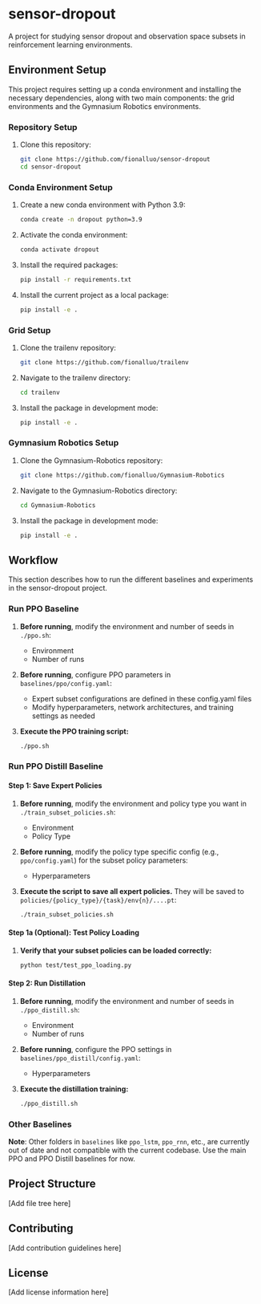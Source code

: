 # sensor-dropout

A project for studying sensor dropout and observation space subsets in reinforcement learning environments.

## Environment Setup

This project requires setting up a conda environment and installing the necessary dependencies, along with two main components: the grid environments and the Gymnasium Robotics environments.

### Repository Setup

1. Clone this repository:
   ```bash
   git clone https://github.com/fionalluo/sensor-dropout
   cd sensor-dropout
   ```

### Conda Environment Setup

1. Create a new conda environment with Python 3.9:
   ```bash
   conda create -n dropout python=3.9
   ```

2. Activate the conda environment:
   ```bash
   conda activate dropout
   ```

3. Install the required packages:
   ```bash
   pip install -r requirements.txt
   ```

4. Install the current project as a local package:
   ```bash
   pip install -e .
   ```

### Grid Setup

1. Clone the trailenv repository:
   ```bash
   git clone https://github.com/fionalluo/trailenv
   ```

2. Navigate to the trailenv directory:
   ```bash
   cd trailenv
   ```

3. Install the package in development mode:
   ```bash
   pip install -e .
   ```

### Gymnasium Robotics Setup

1. Clone the Gymnasium-Robotics repository:
   ```bash
   git clone https://github.com/fionalluo/Gymnasium-Robotics
   ```

2. Navigate to the Gymnasium-Robotics directory:
   ```bash
   cd Gymnasium-Robotics
   ```

3. Install the package in development mode:
   ```bash
   pip install -e .
   ```

## Workflow

This section describes how to run the different baselines and experiments in the sensor-dropout project.

### Run PPO Baseline

1. **Before running**, modify the environment and number of seeds in `./ppo.sh`:
   - Environment
   - Number of runs

2. **Before running**, configure PPO parameters in `baselines/ppo/config.yaml`:
   - Expert subset configurations are defined in these config.yaml files
   - Modify hyperparameters, network architectures, and training settings as needed

3. **Execute the PPO training script:**
   ```bash
   ./ppo.sh
   ```

### Run PPO Distill Baseline

#### Step 1: Save Expert Policies

1. **Before running**, modify the environment and policy type you want in `./train_subset_policies.sh`:
   - Environment
   - Policy Type

2. **Before running**, modify the policy type specific config (e.g., `ppo/config.yaml`) for the subset policy parameters:
   - Hyperparameters

3. **Execute the script to save all expert policies.** They will be saved to `policies/{policy_type}/{task}/env{n}/....pt`:
   ```bash
   ./train_subset_policies.sh
   ```

#### Step 1a (Optional): Test Policy Loading

1. **Verify that your subset policies can be loaded correctly:**
   ```bash
   python test/test_ppo_loading.py
   ```

#### Step 2: Run Distillation

1. **Before running**, modify the environment and number of seeds in `./ppo_distill.sh`:
   - Environment
   - Number of runs

2. **Before running**, configure the PPO settings in `baselines/ppo_distill/config.yaml`:
   - Hyperparameters

3. **Execute the distillation training:**
   ```bash
   ./ppo_distill.sh
   ```

### Other Baselines

**Note**: Other folders in `baselines` like `ppo_lstm`, `ppo_rnn`, etc., are currently out of date and not compatible with the current codebase. Use the main PPO and PPO Distill baselines for now. 

## Project Structure

[Add file tree here]

## Contributing

[Add contribution guidelines here]

## License

[Add license information here]

